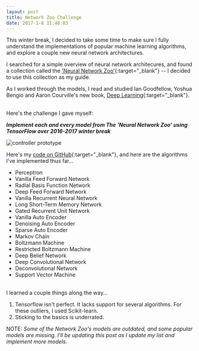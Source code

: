```yaml
---
layout: post
title: Network Zoo Challenge
date: 2017-1-8 11:48:03
---
```


This winter break, I decided to take some time to make sure I fully understand the implementations of popular machine learning algorithms, and explore a couple new neural network architectures.
 
I searched for a simple overview of neural network architecures, and found a collection called the ['Neural Network Zoo'](http://www.asimovinstitute.org/neural-network-zoo/){:target="_blank"} -- I decided to use this collection as my guide.  

As I worked through the models, I read and studied Ian Goodfellow, Yoshua Bengio and Aaron Courville's new book, [Deep Learning](http://www.deeplearningbook.org/){:target="_blank"}.
<br><br>
  
Here's the challenge I gave myself:  
  
***Implement each and every model from The 'Neural Network Zoo' using TensorFlow over 2016-2017 winter break***
 
  
![controller prototype](https://raw.githubusercontent.com/rileyedmunds/rileyedmunds.github.io/master/images/zoo/neuralnetworks.png)
  
Here's my [code on GitHub](https://github.com/rileyedmunds/zoochallenge){:target="_blank"}, and here are the algorithms I've implemented thus far...
  
  
- Perceptron  
- Vanilla Feed Forward Network    
- Radial Basis Function Network    
- Deep Feed Forward Network       
- Vanilla Recurrent Neural Network   
- Long Short-Term Memory Network  
- Gated Recurrent Unit Network  
- Vanilla Auto Encoder    
- Denoising Auto Encoder   
- Sparse Auto Encoder    
- Markov Chain    
- Boltzmann Machine   
- Restricted Boltzmann Machine   
- Deep Belief Network   
- Deep Convolutional Network   
- Deconvolutional Network   
- Support Vector Machine   
    
  
<br>
I learned a couple things along the way...    
  
1.  Tensorflow isn't perfect. It lacks support for several algorithms. For these outliers, I used Scikit-learn. 
2.  Sticking to the basics is underrated.
  
NOTE: *Some of the Network Zoo's models are outdated, and some popular models are missing. I'll be updating this post as I update my list and implement more models.*

    
    
